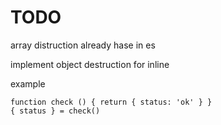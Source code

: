 # TODO

array distruction already hase in es

implement object destruction for inline

example

```javascrip
function check () { return { status: 'ok' } }
{ status } = check()
```